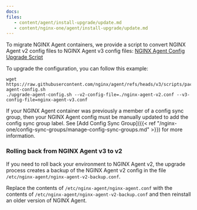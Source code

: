 ```yaml
---
docs:
files:
   - content/agent/install-upgrade/update.md
   - content/nginx-one/agent/install-upgrade/update.md
---
```


To migrate NGINX Agent containers, we provide a script to convert NGINX Agent v2 config files to NGINX Agent v3 config files: [NGINX Agent Config Upgrade Script](https://github.com/nginx/agent/blob/v3/scripts/packages/upgrade-agent-config.sh)

To upgrade the configuration, you can follow this example:

```shell
wget https://raw.githubusercontent.com/nginx/agent/refs/heads/v3/scripts/packages/upgrade-agent-config.sh
./upgrade-agent-config.sh --v2-config-file=./nginx-agent-v2.conf --v3-config-file=nginx-agent-v3.conf
```

If your NGINX Agent container was previously a member of a config sync group, then your NGINX Agent config must be manually updated to add the config sync group label.
See [Add Config Sync Group]({{< ref "/nginx-one/config-sync-groups/manage-config-sync-groups.md" >}}) for more information.

### Rolling back from NGINX Agent v3 to v2

If you need to roll back your environment to NGINX Agent v2, the upgrade process creates a backup of the NGINX Agent v2 config in the file `/etc/nginx-agent/nginx-agent-v2-backup.conf`.

Replace the contents of `/etc/nginx-agent/nginx-agent.conf` with the contents of `/etc/nginx-agent/nginx-agent-v2-backup.conf` and then reinstall an older version of NGINX Agent.